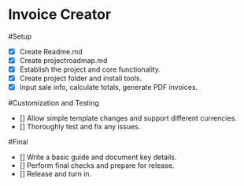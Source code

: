 # Invoice Creator
#Setup
- [X] Create Readme.md
- [X] Create projectroadmap.md
- [X] Establish the project and core functionality.
- [X] Create project folder and install tools.
- [X] Input sale info, calculate totals, generate PDF invoices.

#Customization and Testing
- [] Allow simple template changes and support different currencies.
- [] Thoroughly test and fix any issues.

#Final
- [] Write a basic guide and document key details.
- [] Perform final checks and prepare for release.
- [] Release and turn in.
